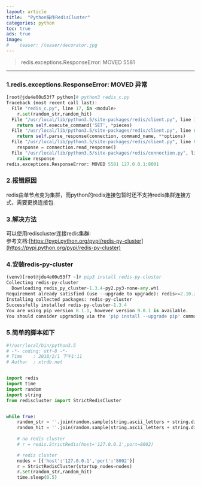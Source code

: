 ```yaml
---
layout: article
title:  "Python操作RedisCluster"
categories: python
toc: true
ads: true
image:
#    teaser: /teaser/decorator.jpg
---
```


> redis.exceptions.ResponseError: MOVED 5581

---  

### 1.redis.exceptions.ResponseError: MOVED 异常   
~~~ python
[root@jdu4e00u53f7 python]# python3 redis_c.py
Traceback (most recent call last):
  File "redis_c.py", line 17, in <module>
    r.set(random_str,random_hit)
  File "/usr/local/lib/python3.5/site-packages/redis/client.py", line 1171, in set
    return self.execute_command('SET', *pieces)
  File "/usr/local/lib/python3.5/site-packages/redis/client.py", line 668, in execute_command
    return self.parse_response(connection, command_name, **options)
  File "/usr/local/lib/python3.5/site-packages/redis/client.py", line 680, in parse_response
    response = connection.read_response()
  File "/usr/local/lib/python3.5/site-packages/redis/connection.py", line 629, in read_response
    raise response
redis.exceptions.ResponseError: MOVED 5581 127.0.0.1:8001
~~~  

### 2.报错原因     
redis由单节点变为集群，而python的redis连接包暂时还不支持redis集群连接方式，需要更换连接包.    


### 3.解决方法      
可以使用rediscluster连接redis集群:      
参考文档:[https://pypi.python.org/pypi/redis-py-cluster](https://pypi.python.org/pypi/redis-py-cluster)      

### 4.安装redis-py-cluster    
~~~ python
(venv)[root@jdu4e00u53f7 ~]# pip3 install redis-py-cluster
Collecting redis-py-cluster
  Downloading redis_py_cluster-1.3.4-py2.py3-none-any.whl
Requirement already satisfied (use --upgrade to upgrade): redis>=2.10.2 in /usr/local/lib/python3.5/site-packages (from redis-py-cluster)
Installing collected packages: redis-py-cluster
Successfully installed redis-py-cluster-1.3.4
You are using pip version 8.1.1, however version 9.0.1 is available.
You should consider upgrading via the 'pip install --upgrade pip' command.
~~~

### 5.简单的脚本如下  
~~~ python
#!/usr/local/bin/python3.5
# -*- coding: utf-8 -*-
# Time    : 2018/2/1 下午1:11
# Author  : xtrdb.net


import redis
import time
import random
import string
from rediscluster import StrictRedisCluster


while True:
    random_str = ''.join(random.sample(string.ascii_letters + string.digits, 8))
    random_hit = ''.join(random.sample(string.ascii_letters + string.digits, 10))
    
    # no redis cluster
    # r = redis.StrictRedis(host='127.0.0.1',port=8002)

    # redis cluster
    nodes = [{'host':'127.0.0.1','port':'8002'}]
    r = StrictRedisCluster(startup_nodes=nodes)
    r.set(random_str,random_hit)
    time.sleep(0.5)
~~~
